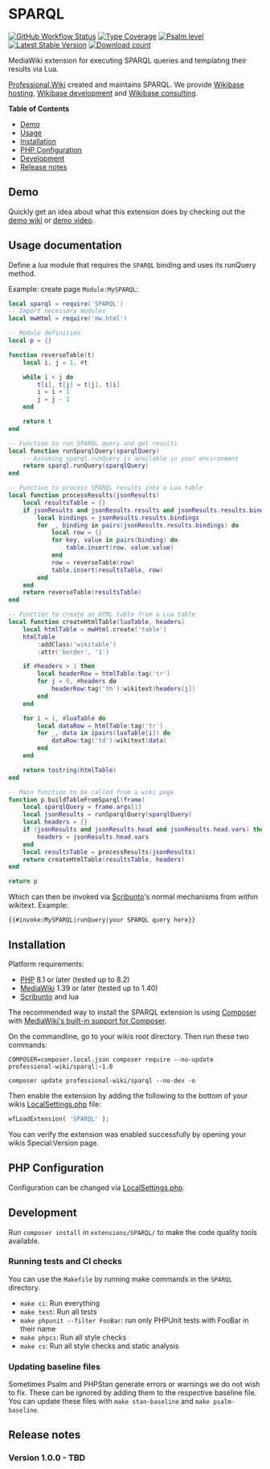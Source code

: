 # SPARQL

[![GitHub Workflow Status](https://img.shields.io/github/actions/workflow/status/ProfessionalWiki/SPARQL/ci.yml?branch=master)](https://github.com/ProfessionalWiki/SPARQL/actions?query=workflow%3ACI)
[![Type Coverage](https://shepherd.dev/github/ProfessionalWiki/SPARQL/coverage.svg)](https://shepherd.dev/github/ProfessionalWiki/SPARQL)
[![Psalm level](https://shepherd.dev/github/ProfessionalWiki/SPARQL/level.svg)](psalm.xml)
[![Latest Stable Version](https://poser.pugx.org/professional-wiki/sparql/version.png)](https://packagist.org/packages/professional-wiki/sparql)
[![Download count](https://poser.pugx.org/professional-wiki/sparql/d/total.png)](https://packagist.org/packages/professional-wiki/sparql)

MediaWiki extension for executing SPARQL queries and templating their results via Lua.

[Professional.Wiki] created and maintains SPARQL. We provide [Wikibase hosting], [Wikibase development]
and [Wikibase consulting].

**Table of Contents**

- [Demo](#demo)
- [Usage](#usage)
- [Installation](#installation)
- [PHP Configuration](#php-configuration)
- [Development](#development)
- [Release notes](#release-notes)

## Demo

Quickly get an idea about what this extension does by checking out the [demo wiki] or [demo video].

## Usage documentation

Define a lua module that requires the `SPARQL` binding and uses its runQuery method.

Example: create page `Module:MySPARQL`:

```lua
local sparql = require('SPARQL')
-- Import necessary modules
local mwHtml = require('mw.html')

-- Module definition
local p = {}

function reverseTable(t)
    local i, j = 1, #t

    while i < j do
        t[i], t[j] = t[j], t[i]
        i = i + 1
        j = j - 1
    end

    return t
end

-- Function to run SPARQL query and get results
local function runSparqlQuery(sparqlQuery)
    -- Assuming sparql.runQuery is available in your environment
    return sparql.runQuery(sparqlQuery)
end

-- Function to process SPARQL results into a Lua table
local function processResults(jsonResults)
    local resultsTable = {}
    if jsonResults and jsonResults.results and jsonResults.results.bindings then
        local bindings = jsonResults.results.bindings
        for _, binding in pairs(jsonResults.results.bindings) do
            local row = {}
            for key, value in pairs(binding) do
                table.insert(row, value.value)
            end
            row = reverseTable(row)
            table.insert(resultsTable, row)
        end
    end
    return reverseTable(resultsTable)
end

-- Function to create an HTML table from a Lua table
local function createHtmlTable(luaTable, headers)
    local htmlTable = mwHtml.create('table')
    htmlTable
        :addClass('wikitable')
        :attr('border', '1')

    if #headers > 1 then
        local headerRow = htmlTable:tag('tr')
        for j = 0, #headers do
            headerRow:tag('th'):wikitext(headers[j])
        end
    end

    for i = 1, #luaTable do
        local dataRow = htmlTable:tag('tr')
        for _, data in ipairs(luaTable[i]) do
            dataRow:tag('td'):wikitext(data)
        end
    end

    return tostring(htmlTable)
end

-- Main function to be called from a wiki page
function p.buildTableFromSparql(frame)
    local sparqlQuery = frame.args[1]
    local jsonResults = runSparqlQuery(sparqlQuery)
    local headers = {}
    if (jsonResults and jsonResults.head and jsonResults.head.vars) then
        headers = jsonResults.head.vars
    end
    local resultsTable = processResults(jsonResults)
    return createHtmlTable(resultsTable, headers)
end

return p
```

Which can then be invoked via [Scribunto]'s normal mechanisms from within wikitext. Example:

`{{#invoke:MySPARQL|runQuery|your SPARQL query here}}`

## Installation

Platform requirements:

* [PHP] 8.1 or later (tested up to 8.2)
* [MediaWiki] 1.39 or later (tested up to 1.40)
* [Scribunto] and lua

The recommended way to install the SPARQL extension is using [Composer] with
[MediaWiki's built-in support for Composer][Composer install].

On the commandline, go to your wikis root directory. Then run these two commands:

```shell script
COMPOSER=composer.local.json composer require --no-update professional-wiki/sparql:~1.0
```

```shell script
composer update professional-wiki/sparql --no-dev -o
```

Then enable the extension by adding the following to the bottom of your wikis [LocalSettings.php] file:

```php
wfLoadExtension( 'SPARQL' );
```

You can verify the extension was enabled successfully by opening your wikis Special:Version page.

## PHP Configuration

Configuration can be changed via [LocalSettings.php].

## Development

Run `composer install` in `extensions/SPARQL/` to make the code quality tools available.

### Running tests and CI checks

You can use the `Makefile` by running make commands in the `SPARQL` directory.

* `make ci`: Run everything
* `make test`: Run all tests
* `make phpunit --filter FooBar`: run only PHPUnit tests with FooBar in their name
* `make phpcs`: Run all style checks
* `make cs`: Run all style checks and static analysis

### Updating baseline files

Sometimes Psalm and PHPStan generate errors or warnings we do not wish to fix.
These can be ignored by adding them to the respective baseline file. You can update
these files with `make stan-baseline` and `make psalm-baseline`.

## Release notes

### Version 1.0.0 - TBD

[Professional.Wiki]: https://professional.wiki

[Wikibase]: https://wikibase.consulting/what-is-wikibase/

[Wikibase hosting]: https://professional.wiki/en/hosting/wikibase

[Wikibase development]: https://professional.wiki/en/wikibase-software-development

[Wikibase consulting]: https://wikibase.consulting/

[MediaWiki]: https://www.mediawiki.org

[PHP]: https://www.php.net

[Composer]: https://getcomposer.org

[Composer install]: https://professional.wiki/en/articles/installing-mediawiki-extensions-with-composer

[LocalSettings.php]: https://www.pro.wiki/help/mediawiki-localsettings-php-guide

[demo wiki]: https://sparql.wikibase.wiki/

[demo video]: https://www.youtube.com/watch?v=TODO

[Scribunto]: https://www.mediawiki.org/wiki/Extension:Scribunto
